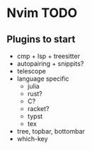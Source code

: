 # Nvim TODO

## Plugins to start
+ cmp + lsp + treesitter
+ autopairing + snippits?
+ telescope
+ language specific
    - julia
    - rust?
    - C?
    - racket?
    - typst
    - tex
+ tree, topbar, bottombar
+ which-key